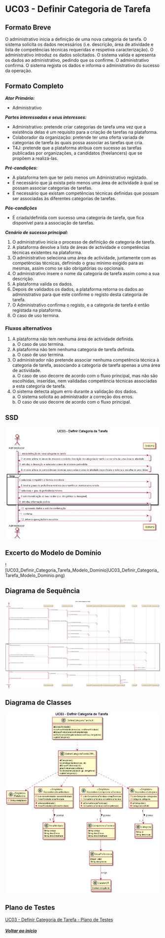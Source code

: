 # UC03 - Definir Categoria de Tarefa

## Formato Breve

O administrativo inicia a definição de uma nova categoria de tarefa. O sistema solicita os dados necessários (i.e. descrição, área de atividade e lista de competências técnicas requeridas e respetiva caracterização). O administrativo introduz os dados solicitados. O
sistema valida e apresenta os dados ao administrativo, pedindo que os confirme. O administrativo confirma. O sistema regista os dados e informa o administrativo do sucesso da operação.


## Formato Completo

**_Ator Primário:_**

- Administrativo

**_Partes interessadas e seus interesses:_**

- Administrativo: pretende criar categorias de tarefa uma vez que a existência delas é um requisito para a criação de tarefas na  plataforma.
- Colaborador da organização: pretende ter uma oferta variada de categorias de tarefa às quais possa associar as tarefas que cria.
- T4J: pretende que a plataforma atribua com sucesso as tarefas publicadas por organizações, a candidatos (freelancers) que se propõem a realizá-las.

**_Pré-condições:_**

- A plataforma tem que ter pelo menos um Administrativo registado.
- É necessário que já exista pelo menos uma área de actividade à qual se possam associar categorias de tarefas.
- É necessário que existam competências técnicas definidas que possam ser associadas às diferentes categorias de tarefas.

**_Pós-condições_**

- É criada/definida com sucesso uma categoria de tarefa, que fica disponível para a associação de tarefas.

**_Cenário de sucesso principal:_**

1.	O administrativo inicia o processo de definição de categoria de tarefa.
2.	A plataforma devolve a lista de áreas de actividade e competências técnicas existentes na plataforma.
3.	O administrativo seleciona uma área de actividade, juntamente com as competências técnicas, definindo o grau mínimo exigido para as mesmas, assim como se são obrigatórias ou opcionais.
4.	O administrativo insere o nome da categoria de tarefa assim como a sua descrição.
5.	A plataforma valida os dados.
6.	Depois de validados os dados, a plataforma  retorna os dados ao administrativo para que este confirme o registo desta categoria de tarefa.
7.	O Administrativo confirma o registo, e a categoria de tarefa é então registada na plataforma.
8.	O caso de uso termina.

### Fluxos alternativos

1. A plataforma não tem nenhuma área de actividade definida. <br/>
    a. O caso de uso termina.
2. A plataforma não tem nenhuma categoria de tarefa definida. <br/>
    a. O caso de uso termina.
3. O administrador não pretende associar nenhuma competência técnica à categoria de tarefa, associando a categoria de tarefa apenas a uma área de actividade. <br/>
    a. O caso de uso decorre de acordo com o fluxo principal, mas não são escolhidas, inseridas, nem validadas competência técnicas associadas a esta categoria de tarefa.
4. O sistema detecta algum erro durante a validação dos dados. <br/>
    a. O sistema solicita ao administrador a correção dos erros. <br/>
    b. O caso de uso decorre de acordo com o fluxo principal.


## SSD
![UC03_Definir_Categoria_Tarefa_Diagrama_Sequencia_Sistema](UC03_Definir_Categoria_Tarefa_Diagrama_Sequencia_Sistema.png)

## Excerto do Modelo de Domínio
![UC03_Definir_Categoria_Tarefa_Modelo_Dominio]UC03_Definir_Categoria_Tarefa_Modelo_Dominio.png)

## Diagrama de Sequência
![UC03_Definir_Categoria_Tarefa_Diagrama_Sequencia](UC03_Definir_Categoria_Tarefa_Diagrama_Sequencia.png)

## Diagrama de Classes
![UC03_Definir_Categoria_Tarefa_Diagrama_Classes](UC03_Definir_Categoria_Tarefa_Diagrama_Classes.png)

## Plano de Testes
[UC03 - Definir Categoria de Tarefa - Plano de Testes](UC03_Definir_Categoria_Tarefa_Test_Scenario.md)

##### [Voltar ao início](https://github.com/blestonbandeiraUPSKILL/upskill_java1_labprg_grupo2/tree/main/README.md)
